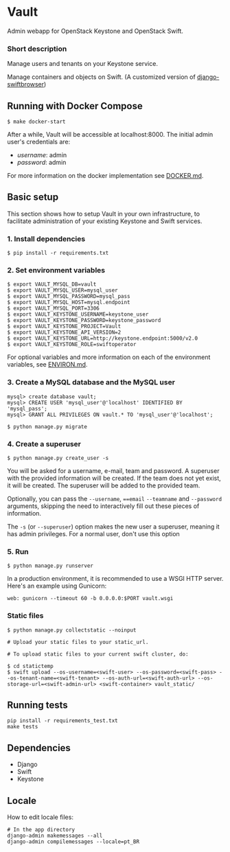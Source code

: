 # Vault
Admin webapp for OpenStack Keystone and OpenStack Swift.

### Short description
Manage users and tenants on your Keystone service.

Manage containers and objects on Swift. (A customized version of [django-swiftbrowser](https://github.com/cschwede/django-swiftbrowser))

## Running with Docker Compose
```
$ make docker-start
```

After a while, Vault will be accessible at localhost:8000. The initial admin user's credentials are:

- *username*: admin
- *password*: admin

For more information on the docker implementation see [DOCKER.md](DOCKER.md).

## Basic setup

This section shows how to setup Vault in your own infrastructure, to facilitate administration of your existing Keystone and Swift services.

### 1. Install dependencies
```
$ pip install -r requirements.txt
```

### 2. Set environment variables
```
$ export VAULT_MYSQL_DB=vault
$ export VAULT_MYSQL_USER=mysql_user
$ export VAULT_MYSQL_PASSWORD=mysql_pass
$ export VAULT_MYSQL_HOST=mysql.endpoint
$ export VAULT_MYSQL_PORT=3306
$ export VAULT_KEYSTONE_USERNAME=keystone_user
$ export VAULT_KEYSTONE_PASSWORD=keystone_password
$ export VAULT_KEYSTONE_PROJECT=Vault
$ export VAULT_KEYSTONE_API_VERSION=2
$ export VAULT_KEYSTONE_URL=http://keystone.endpoint:5000/v2.0
$ export VAULT_KEYSTONE_ROLE=swiftoperator
```

For optional variables and more information on each of the environment variables, see [ENVIRON.md](ENVIRON.md).

### 3. Create a MySQL database and the MySQL user
```
mysql> create database vault;
mysql> CREATE USER 'mysql_user'@'localhost' IDENTIFIED BY 'mysql_pass';
mysql> GRANT ALL PRIVILEGES ON vault.* TO 'mysql_user'@'localhost';

$ python manage.py migrate
```

### 4. Create a superuser
```
$ python manage.py create_user -s
```

You will be asked for a username, e-mail, team and password. A superuser with the provided information will be created. If the team does not yet exist, it will be created. The superuser will be added to the provided team.

Optionally, you can pass the `--username`, `==email` `--teamname` and `--password` arguments, skipping the need to interactively fill out these pieces of information.

The `-s` (or `--superuser`) option makes the new user a superuser, meaning it has admin privileges. For a normal user, don't use this option

### 5. Run
```
$ python manage.py runserver
```

In a production environment, it is recommended to use a WSGI HTTP server. Here's an example using Gunicorn:
```
web: gunicorn --timeout 60 -b 0.0.0.0:$PORT vault.wsgi
```

### Static files
```
$ python manage.py collectstatic --noinput

# Upload your static files to your static_url.

# To upload static files to your current swift cluster, do:

$ cd statictemp
$ swift upload --os-username=<swift-user> --os-password=<swift-pass> --os-tenant-name=<swift-tenant> --os-auth-url=<swift-auth-url> --os-storage-url=<swift-admin-url> <swift-container> vault_static/
```

## Running tests
```
pip install -r requirements_test.txt
make tests
```

## Dependencies

- Django
- Swift
- Keystone

## Locale

How to edit locale files:

```
# In the app directory
django-admin makemessages --all
django-admin compilemessages --locale=pt_BR
```
